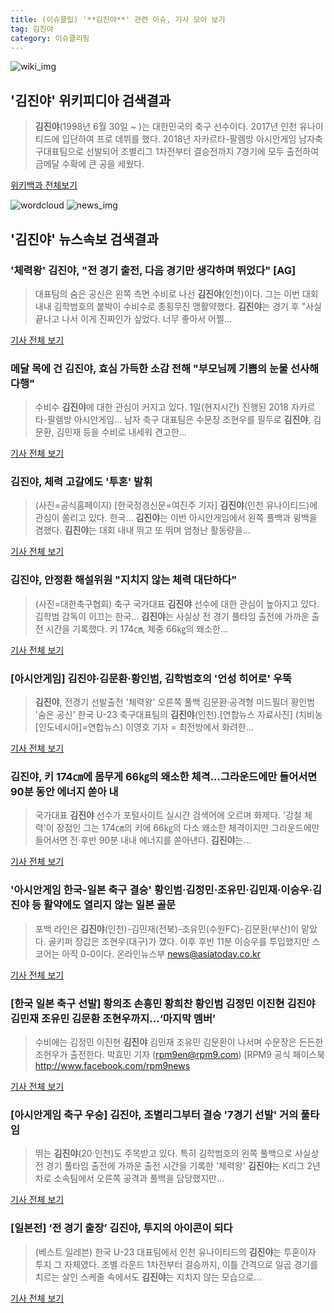 ```yaml
---
title: (이슈클립) '**김진야**' 관련 이슈, 기사 모아 보기
tag: 김진야
category: 이슈클리핑
---
```

![wiki_img](https://user-images.githubusercontent.com/42597476/44503234-41136a80-a6d0-11e8-9071-6fc6418eafe4.png)
## **'**김진야**'** 위키피디아 검색결과
>**김진야**(1998년 6월 30일 ~ )는 대한민국의 축구 선수이다. 2017년 인천 유나이티드에 입단하여 프로 데뷔를 했다. 2018년 자카르타-팔렘방 아시안게임 남자축구대표팀으로 선발되어 조별리그 1차전부터 결승전까지 7경기에 모두 출전하여 금메달 수확에 큰 공을 세웠다.

<a href="https://ko.wikipedia.org/wiki/김진야" target="_blank">위키백과 전체보기</a>

![wordcloud](https://s3.ap-northeast-2.amazonaws.com/lyrics101-wordcloud/2018-09-02-1535827901.png)
![news_img](https://user-images.githubusercontent.com/42597476/44507050-1206f400-a6e4-11e8-8d98-7ffbfebb353f.png)
## **'**김진야**'** 뉴스속보 검색결과
### '체력왕' **김진야**, "전 경기 출전, 다음 경기만 생각하며 뛰었다" [AG]

>대표팀의 숨은 공신은 왼쪽 측면 수비로 나선 **김진야**(인천)이다. 그는 이번 대회 내내 김학범호의 붙박이 수비수로 종횡무진 맹활약했다. **김진야**는 경기 후 "사실 끝나고 나서 이게 진짜인가 싶었다. 너무 좋아서 어쩔...

<a href="http://www.osen.co.kr/article/G1110980334" target="_blank">기사 전체 보기</a>

### 메달 목에 건 **김진야**, 효심 가득한 소감 전해 "부모님께 기쁨의 눈물 선사해 다행"

>수비수 **김진야**에 대한 관심이 커지고 있다. 1일(현지시간) 진행된 2018 자카르타-팔렘방 아시안게임... 남자 축구 대표팀은 수문장 조현우를 필두로 **김진야**, 김문환, 김민재 등을 수비로 내세워 견고한...

<a href="http://www.ilyosisa.co.kr/news/articleView.html?idxno=151434" target="_blank">기사 전체 보기</a>

### **김진야**, 체력 고갈에도 '투혼' 발휘

>(사진=공식홈페이지) [한국정경신문=여진주 기자] **김진야**(인천 유나이티드)에 관심이 쏠리고 있다. 한국... **김진야**는 이번 아시안게임에서 왼쪽 풀백과 윙백을 겸했다. **김진야**는 대회 내내 뛰고 또 뛰며 엄청난 활동량을...

<a href="http://kpenews.com/Board.aspx?BoardNo=18413" target="_blank">기사 전체 보기</a>

### **김진야**, 안정환 해설위원 "지치지 않는 체력 대단하다"

>(사진=대한축구협회) 축구 국가대표 **김진야** 선수에 대한 관심이 높아지고 있다. 김학범 감독이 이끄는 한국... **김진야**는 사실상 전 경기 풀타임 출전에 가까운 출전 시간을 기록했다. 키 174㎝, 체중 66㎏의 왜소한...

<a href="http://www.anewsa.com/detail.php?number=1364822&thread=06r02" target="_blank">기사 전체 보기</a>

### [아시안게임] **김진야**·김문환·황인범, 김학범호의 '언성 히어로' 우뚝

>**김진야**, 전경기 선발출전 '체력왕' 오른쪽 풀백 김문환·공격형 미드필더 황인범 '숨은 공신' 한국 U-23 축구대표팀의 **김진야**(인천).[연합뉴스 자료사진] (치비농[인도네시아]=연합뉴스) 이영호 기자 = 최전방에서 화려한...

<a href="http://app.yonhapnews.co.kr/YNA/Basic/SNS/r.aspx?c=AKR20180901062500007&did=1195m" target="_blank">기사 전체 보기</a>

### **김진야**, 키 174㎝에 몸무게 66㎏의 왜소한 체격…그라운드에만 들어서면 90분 동안 에너지 쏟아 내

>국가대표 **김진야** 선수가 포털사이트 실시간 검색어에 오르며 화제다. '강철 체력'이 장점인 그는 174㎝의 키에 66㎏의 다소 왜소한 체격이지만 그라운드에만 들어서면 전·후반 90분 내내 에너지를 쏟아낸다.   **김진야**는...

<a href="http://www.daejeontoday.com/news/articleView.html?idxno=511184" target="_blank">기사 전체 보기</a>

### '아시안게임 한국-일본 축구 결승' 황인범·김정민·조유민·김민재·이승우·**김진야** 등 활약에도 열리지 않는 일본 골문

>포백 라인은 **김진야**(인천)-김민재(전북)-조유민(수원FC)-김문환(부산)이 맡았다. 골키퍼 장갑은 조현우(대구)가 꼈다. 이후 후반 11분 이승우를 투입했지만 스코어는 아직 0-0이다. 온라인뉴스부 news@asiatoday.co.kr

<a href="http://www.asiatoday.co.kr/view.php?key=20180901002219534" target="_blank">기사 전체 보기</a>

### [한국 일본 축구 선발] 황의조 손흥민 황희찬 황인범 김정민 이진현 **김진야** 김민재 조유민 김문환 조현우까지...‘마지막 멤버’

>수비에는 김정민 이진현 **김진야** 김민재 조유민 김문환이 나서며 수문장은 든든한 조현우가 출전한다.   박효민 기자 (rpm9en@rpm9.com) [RPM9 공식 페이스북 http://www.facebook.com/rpm9news

<a href="http://www.rpm9.com/news/article.html?id=20180901090009" target="_blank">기사 전체 보기</a>

### [아시안게임 축구 우승] **김진야**, 조별리그부터 결승 '7경기 선발' 거의 풀타임

>뛰는 **김진야**(20·인천)도 주목받고 있다. 특히 김학범호의 왼쪽 풀백으로 사실상 전 경기 풀타임 출전에 가까운 출전 시간을 기록한 '체력왕' **김진야**는 K리그 2년차로 소속팀에서 오른쪽 공격과 풀백을 담당했지만...

<a href="http://news20.busan.com/controller/newsController.jsp?newsId=20180902000002" target="_blank">기사 전체 보기</a>

### [일본전] ‘전 경기 출장’ **김진야**, 투지의 아이콘이 되다

>(베스트 일레븐) 한국 U-23 대표팀에서 인천 유나이티드의 **김진야**는 투혼이자 투지 그 자체였다. 조별 라운드 1차전부터 결승까지, 이틀 간격으로 일곱 경기를 치르는 살인 스케줄 속에서도 **김진야**는 지치지 않는 모습으로...

<a href="http://www.besteleven.com/?sec=b11&pid=detail&iBoard=106&iIDX=112929" target="_blank">기사 전체 보기</a>


